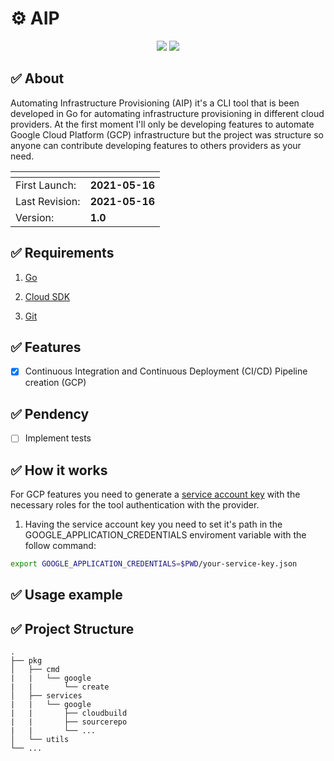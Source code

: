 # :gear: AIP

<p align="center">
  
<img src="https://img.shields.io/badge/Go-00ADD8?style=for-the-badge&logo=go&logoColor=white">
<img src="https://img.shields.io/badge/Google_Cloud-4285F4?style=for-the-badge&logo=google-cloud&logoColor=white">

</p>

## :white_check_mark: About
Automating Infrastructure Provisioning (AIP) it's a CLI tool that is been developed in Go for automating infrastructure provisioning in different cloud providers. At the first moment I'll only be developing features to automate Google Cloud Platform (GCP) infrastructure but the project was structure so anyone can contribute developing features to others providers as your need.

| <!-- --> | <!-- --> | 
--------------- |  ---------------
First Launch:   | **2021-05-16**    
Last Revision:  | **2021-05-16**    
Version:        | **1.0**

## :white_check_mark: Requirements

1. [Go](https://golang.org/doc/install)

2. [Cloud SDK](https://cloud.google.com/sdk)

3. [Git](https://git-scm.com/about)

## :white_check_mark: Features

- [x] Continuous Integration and Continuous Deployment (CI/CD) Pipeline creation (GCP)

## :white_check_mark: Pendency

- [ ] Implement tests


## :white_check_mark: How it works

For GCP features you need to generate a [service account key](https://cloud.google.com/iam/docs/creating-managing-service-account-keys) with the necessary roles for the tool authentication with the provider. 

1. Having the service account key you need to set it's path in the GOOGLE_APPLICATION_CREDENTIALS enviroment variable with the follow command:

```bash
export GOOGLE_APPLICATION_CREDENTIALS=$PWD/your-service-key.json
```

## :white_check_mark: Usage example


## :white_check_mark: Project Structure

    .
    ├── pkg                     
    │   ├── cmd   
    |   |   └── google
    |   |       └── create
    │   ├── services     
    |   |   └── google
    |   |       ├── cloudbuild
    |   |       ├── sourcerepo
    |   |       └── ...
    │   └── utils                
    └── ...
